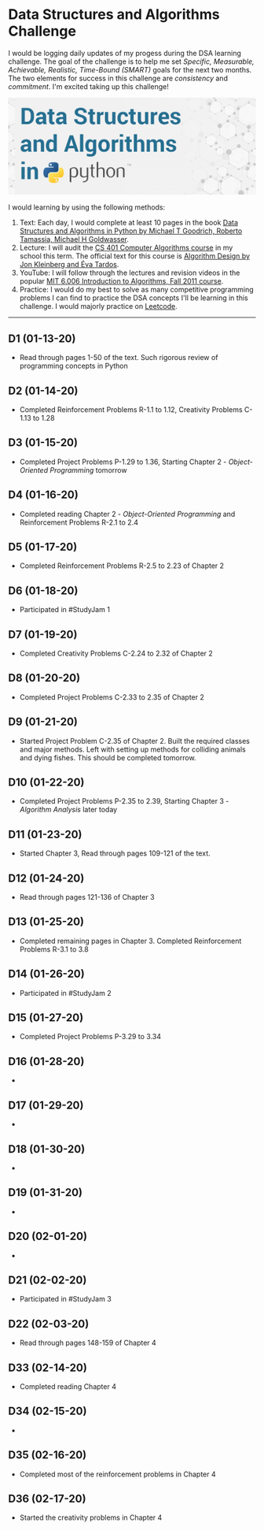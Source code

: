 # Data Structures and Algorithms Challenge
 I would be logging daily updates of my progess during the DSA learning challenge. The goal of the challenge is to help me set *Specific, Measurable, Achievable, Realistic, Time-Bound (SMART)* goals for the next two months. The two elements for success in this challenge are *consistency* and *commitment*. I'm excited taking up this challenge!
 
![DSA Python](images/dsa_python.jpg)

I would learning by using the following methods:

1. Text: Each day, I would complete at least 10 pages in the book [Data Structures and Algorithms in Python by Michael T Goodrich, Roberto Tamassia, Michael H Goldwasser](https://www.amazon.com/Structures-Algorithms-Python-Michael-Goodrich/dp/1118290275).
2. Lecture: I will audit the [CS 401 Computer Algorithms course](https://sidiropo.people.uic.edu/courses/2020_spring_401/) in my school this term. The official text for this course is [Algorithm Design by Jon Kleinberg and Éva Tardos](https://www.pearson.com/us/higher-education/program/Kleinberg-Algorithm-Design/PGM319216.html).
3. YouTube: I will follow through the lectures and revision videos in the popular [MIT 6.006 Introduction to Algorithms, Fall 2011 course](https://www.youtube.com/playlist?list=PLUl4u3cNGP61Oq3tWYp6V_F-5jb5L2iHb).
4. Practice: I would do my best to solve as many competitive programming problems I can find to practice the DSA concepts I'll be learning in this challenge. I would majorly practice on [Leetcode](https://leetcode.com/).
___
 ## D1 (01-13-20)
- Read through pages 1-50 of the text. Such rigorous review of programming concepts in Python

 ## D2 (01-14-20)
- Completed Reinforcement Problems R-1.1 to 1.12, Creativity Problems C-1.13 to 1.28

 ## D3 (01-15-20)
- Completed Project Problems P-1.29 to 1.36, Starting Chapter 2 - _Object-Oriented Programming_ tomorrow

 ## D4 (01-16-20)
- Completed reading Chapter 2 - _Object-Oriented Programming_ and Reinforcement Problems R-2.1 to 2.4

 ## D5 (01-17-20)
- Completed Reinforcement Problems R-2.5 to 2.23 of Chapter 2

 ## D6 (01-18-20)
- Participated in #StudyJam 1

 ## D7 (01-19-20)
- Completed Creativity Problems C-2.24 to 2.32 of Chapter 2

 ## D8 (01-20-20)
- Completed Project Problems C-2.33 to 2.35 of Chapter 2

 ## D9 (01-21-20)
- Started Project Problem C-2.35 of Chapter 2. Built the required classes and major methods. Left with setting up methods for colliding animals and dying fishes. This should be completed tomorrow.

 ## D10 (01-22-20)
- Completed Project Problems P-2.35 to 2.39, Starting Chapter 3 - _Algorithm Analysis_ later today

 ## D11 (01-23-20)
- Started Chapter 3, Read through pages 109-121 of the text.

 ## D12 (01-24-20)
- Read through pages 121-136 of Chapter 3

 ## D13 (01-25-20)
- Completed remaining pages in Chapter 3. Completed Reinforcement Problems R-3.1 to 3.8

 ## D14 (01-26-20)
- Participated in #StudyJam 2

 ## D15 (01-27-20)
- Completed Project Problems P-3.29 to 3.34

 ## D16 (01-28-20)
- 

 ## D17 (01-29-20)
- 

 ## D18 (01-30-20)
- 

 ## D19 (01-31-20)
- 

 ## D20 (02-01-20)
- 

 ## D21 (02-02-20)
- Participated in #StudyJam 3

 ## D22 (02-03-20)
- Read through pages 148-159 of Chapter 4

 ## D33 (02-14-20)
- Completed reading Chapter 4

 ## D34 (02-15-20)
- 

 ## D35 (02-16-20)
- Completed most of the reinforcement problems in Chapter 4

 ## D36 (02-17-20)
- Started the creativity problems in Chapter 4